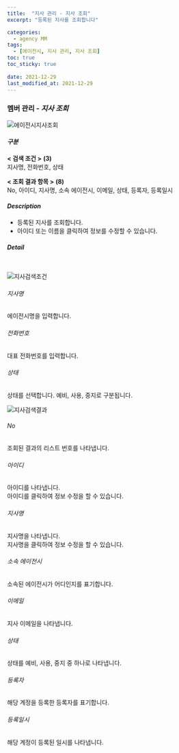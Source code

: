 ```yaml
---
title:  "지사 관리 - 지사 조회"
excerpt: "등록된 지사를 조회합니다"

categories:
  - agency MM
tags:
  - [에이전시, 지사 관리, 지사 조회]
toc: true
toc_sticky: true
 
date: 2021-12-29
last_modified_at: 2021-12-29
---
```

### 멤버 관리 - *지사 조회*
![에이전시지사조회](https://user-images.githubusercontent.com/95394003/147618367-63d58f68-459e-4853-bbc9-fb44686633f9.jpeg)

#### *구분* <br>
**< 검색 조건 >** **(3)**
<br>지사명, 전화번호, 상태

**< 조회 결과 항목 >** **(8)**
<br>No, 아이디, 지사명, 소속 에이전시, 이메일, 상태, 등록자, 등록일시

#### *Description*
- 등록된 지사를 조회합니다.
- 아이디 또는 이름을 클릭하여 정보를 수정할 수 있습니다.

#### *Detail*
<br>

![지사검색조건](https://user-images.githubusercontent.com/95394003/147035345-d81a2551-c042-40be-a5cf-071d1c24d44f.jpeg)
###### 지사명
에이전시명을 입력합니다.

###### 전화번호
대표 전화번호를 입력합니다.

###### 상태
상태를 선택합니다. 예비, 사용, 중지로 구분됩니다.
<br>

![지사검색결과](https://user-images.githubusercontent.com/95394003/147035365-6753bd65-6c75-4d36-be6d-23b6bf86132c.jpeg)
###### No
조회된 결과의 리스트 번호를 나타냅니다.

###### 아이디
아이디를 나타냅니다.<br>
아이디를 클릭하여 정보 수정을 할 수 있습니다.

###### 지사명
지사명을 나타냅니다.<br>
지사명을 클릭하여 정보 수정을 할 수 있습니다.

###### 소속 에이전시
소속된 에이전시가 어디인지를 표기합니다.

###### 이메일
지사 이메일을 나타냅니다.

###### 상태
상태를 예비, 사용, 중지 중 하나로 나타냅니다.

###### 등록자
해당 계정을 등록한 등록자를 표기합니다.

###### 등록일시
해당 계정이 등록된 일시를 나타냅니다.